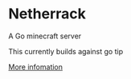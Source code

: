 Netherrack
==========

A Go minecraft server

This currently builds against go tip

[More infomation](http://netherrackdev.github.io/)